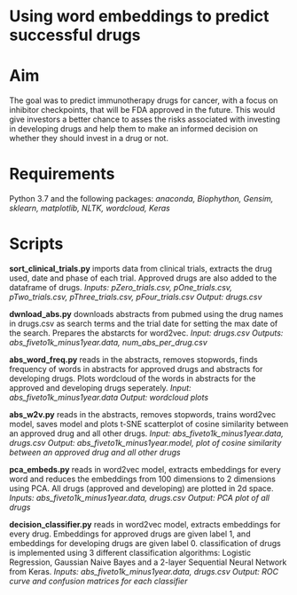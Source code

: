 # Using word embeddings to predict successful drugs 
 
# Aim
The goal was to predict immunotherapy drugs for cancer, with a focus on inhibitor checkpoints, that will be FDA approved in the future. This would give investors a better chance to asses the risks associated with investing in developing drugs and help them to make an informed decision on whether they should invest in a drug or not. 

# Requirements
Python 3.7 and the following packages:
*anaconda, Biophython, Gensim, sklearn, matplotlib, NLTK, wordcloud, Keras*

# Scripts
**sort_clinical_trials.py** imports data from clinical trials, extracts the drug used, date and phase of each trial. Approved drugs are also added to the dataframe of drugs.
*Inputs: pZero_trials.csv, pOne_trials.csv, pTwo_trials.csv, pThree_trials.csv, pFour_trials.csv
Output: drugs.csv*

**dwnload_abs.py** downloads abstracts from pubmed using the drug names in drugs.csv as search terms and the trial date for setting the max date of the search. Prepares the abstarcts for word2vec.
*Input: drugs.csv
Outputs: abs_fiveto1k_minus1year.data, num_abs_per_drug.csv*

**abs_word_freq.py** reads in the abstracts, removes stopwords, finds frequency of words in abstracts for approved drugs and abstracts for developing drugs. Plots wordcloud of the words in abstracts for the approved and developing drugs seperately. 
*Input: abs_fiveto1k_minus1year.data
Output: wordcloud plots*

**abs_w2v.py** reads in the abstracts, removes stopwords, trains word2vec model, saves model and plots t-SNE scatterplot of cosine similarity between an approved drug and all other drugs. 
*Input: abs_fiveto1k_minus1year.data, drugs.csv
Output: abs_fiveto1k_minus1year.model, plot of cosine similarity between an approved drug and all other drugs*

**pca_embeds.py** reads in word2vec model, extracts embeddings for every word and reduces the embeddings from 100 dimensions to 2 dimensions using PCA. All drugs (approved and developing) are plotted in 2d space.
*Inputs: abs_fiveto1k_minus1year.data, drugs.csv
Output: PCA plot of all drugs*

**decision_classifier.py** reads in word2vec model, extracts embeddings for every drug. Embeddings for approved drugs are given label 1, and embeddings for developing drugs are given label 0. classification of drugs is implemented using 3 different classification algorithms: Logistic Regression, Gaussian Naive Bayes and a 2-layer Sequential Neural Network from Keras. 
*Inputs: abs_fiveto1k_minus1year.data, drugs.csv
Output: ROC curve and confusion matrices for each classifier*





